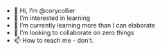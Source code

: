 - 👋 Hi, I’m @corycollier
- 👀 I’m interested in learning
- 🌱 I’m currently learning more than I can elaborate
- 💞️ I’m looking to collaborate on zero things
- 📫 How to reach me - don't.

<!---
corycollier/corycollier is a ✨ special ✨ repository because its `README.md` (this file) appears on your GitHub profile.
You can click the Preview link to take a look at your changes.
--->
